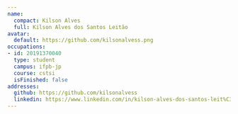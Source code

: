 ```yaml
---
name:
  compact: Kilson Alves
  full: Kilson Alves dos Santos Leitão
avatar:
  default: https://github.com/kilsonalvess.png
occupations:
- id: 20191370040
  type: student
  campus: ifpb-jp
  course: cstsi
  isFinished: false
addresses:
  github: https://github.com/kilsonalvess
  linkedin: https://www.linkedin.com/in/kilson-alves-dos-santos-leit%C3%A3o-36119a185/
---
```

